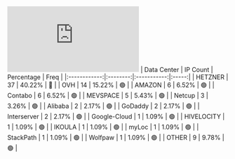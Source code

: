 ![Diagramm](https://github.com/obajay/StateSync-snapshots/blob/main/Projects/Aura/1/README.md)
| Data Center | IP Count | Percentage | Freq |
|:------------:|:--------:|:-----------:|:-----:|
| HETZNER | 37 | 40.22% | 🔴 |
| OVH | 14 | 15.22% | 🟢 |
| AMAZON | 6 | 6.52% | 🟢 |
| Contabo | 6 | 6.52% | 🟢 |
| MEVSPACE | 5 | 5.43% | 🟢 |
| Netcup | 3 | 3.26% | 🟢 |
| Alibaba | 2 | 2.17% | 🟢 |
| GoDaddy | 2 | 2.17% | 🟢 |
| Interserver | 2 | 2.17% | 🟢 |
| Google-Cloud | 1 | 1.09% | 🟢 |
| HIVELOCITY | 1 | 1.09% | 🟢 |
| IKOULA | 1 | 1.09% | 🟢 |
| myLoc | 1 | 1.09% | 🟢 |
| StackPath | 1 | 1.09% | 🟢 |
| Wolfpaw | 1 | 1.09% | 🟢 |
| OTHER | 9 | 9.78% | 🟢 |